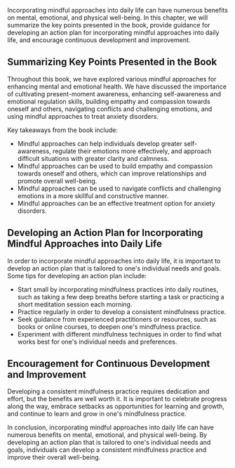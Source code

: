 
Incorporating mindful approaches into daily life can have numerous benefits on mental, emotional, and physical well-being. In this chapter, we will summarize the key points presented in the book, provide guidance for developing an action plan for incorporating mindful approaches into daily life, and encourage continuous development and improvement.

Summarizing Key Points Presented in the Book
--------------------------------------------

Throughout this book, we have explored various mindful approaches for enhancing mental and emotional health. We have discussed the importance of cultivating present-moment awareness, enhancing self-awareness and emotional regulation skills, building empathy and compassion towards oneself and others, navigating conflicts and challenging emotions, and using mindful approaches to treat anxiety disorders.

Key takeaways from the book include:

* Mindful approaches can help individuals develop greater self-awareness, regulate their emotions more effectively, and approach difficult situations with greater clarity and calmness.
* Mindful approaches can be used to build empathy and compassion towards oneself and others, which can improve relationships and promote overall well-being.
* Mindful approaches can be used to navigate conflicts and challenging emotions in a more skillful and constructive manner.
* Mindful approaches can be an effective treatment option for anxiety disorders.

Developing an Action Plan for Incorporating Mindful Approaches into Daily Life
------------------------------------------------------------------------------

In order to incorporate mindful approaches into daily life, it is important to develop an action plan that is tailored to one's individual needs and goals. Some tips for developing an action plan include:

* Start small by incorporating mindfulness practices into daily routines, such as taking a few deep breaths before starting a task or practicing a short meditation session each morning.
* Practice regularly in order to develop a consistent mindfulness practice.
* Seek guidance from experienced practitioners or resources, such as books or online courses, to deepen one's mindfulness practice.
* Experiment with different mindfulness techniques in order to find what works best for one's individual needs and preferences.

Encouragement for Continuous Development and Improvement
--------------------------------------------------------

Developing a consistent mindfulness practice requires dedication and effort, but the benefits are well worth it. It is important to celebrate progress along the way, embrace setbacks as opportunities for learning and growth, and continue to learn and grow in one's mindfulness practice.

In conclusion, incorporating mindful approaches into daily life can have numerous benefits on mental, emotional, and physical well-being. By developing an action plan that is tailored to one's individual needs and goals, individuals can develop a consistent mindfulness practice and improve their overall well-being.
